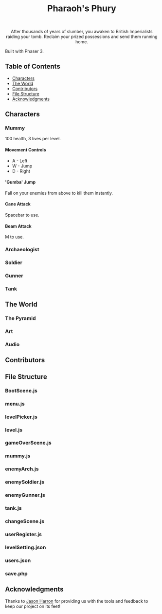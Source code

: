 <h1 align="center"> Pharaoh's Phury </h1> <br>

<p align="center">
  After thousands of years of slumber, you awaken to British Imperialists raiding your tomb. Reclaim your prized possessions and send them running home.

  Built with Phaser 3.
</p>


<!-- START doctoc generated TOC please keep comment here to allow auto update -->
<!-- DON'T EDIT THIS SECTION, INSTEAD RE-RUN doctoc TO UPDATE -->
## Table of Contents

- [Characters](#characters)
- [The World](#the-world)
- [Contributors](#contributors)
- [File Structure](#file-structure)
- [Acknowledgments](#acknowledgments)

<!-- END doctoc generated TOC please keep comment here to allow auto update -->


## Characters
### Mummy
100 health, 3 lives per level.
#### Movement Controls
* A - Left
* W - Jump
* D - Right
#### 'Gumba' Jump
Fall on your enemies from above to kill them instantly.
#### Cane Attack
Spacebar to use.
#### Beam Attack
M to use.

### Archaeologist
### Soldier
### Gunner
### Tank


## The World
### The Pyramid
### Art
### Audio


## Contributors
<!-- This project is brought to you by these [awesome contributors](./CONTRIBUTORS.md). -->


## File Structure
### BootScene.js
### menu.js
### levelPicker.js
### level.js
### gameOverScene.js
### mummy.js
### enemyArch.js
### enemySoldier.js
### enemyGunner.js
### tank.js
### changeScene.js
### userRegister.js
### levelSetting.json
### users.json
### save.php


## Acknowledgments
Thanks to [Jason Harron](https://github.com/jasonharron) for providing us with the tools and feedback to keep our project on its feet!
